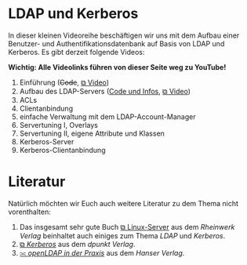 # LDAP und Kerberos

In dieser kleinen Videoreihe beschäftigen wir uns mit dem Aufbau einer Benutzer- und Authentifikationsdatenbank auf Basis von LDAP und Kerberos. Es gibt derzeit folgende Videos:

**Wichtig: Alle Videolinks führen von dieser Seite weg zu YouTube!**

1. Einführung (~~Code~~, [&#10697; Video](https://youtu.be/7Y0pHUZ7M6Q))
2. Aufbau des LDAP-Servers ([Code und Infos](ldap-02.html), [&#10697; Video](https://youtu.be/WVV_VGAMlCA))
3. ACLs
4. Clientanbindung
5. einfache Verwaltung mit dem LDAP-Account-Manager
6. Servertuning I, Overlays
7. Servertuning II, eigene Attribute und Klassen
8. Kerberos-Server
9. Kerberos-Clientanbindung

# Literatur

Natürlich möchten wir Euch auch weitere Literatur zu dem Thema nicht vorenthalten:

1. Das insgesamt sehr gute Buch [&#10697; Linux-Server](https://www.rheinwerk-verlag.de/linux-server-das-umfassende-handbuch/) aus dem *Rheinwerk Verlag* beinhaltet auch einiges zum Thema *LDAP* und *Kerberos*.
2. [&#10697; *Kerberos*](https://dpunkt.de/produkt/kerberos/) aus dem *dpunkt Verlag*.
3. [&#10967; *openLDAP in der Praxis*](https://www.hanser-kundencenter.de/fachbuch/artikel/9783446463875) aus dem *Hanser Verlag*.
